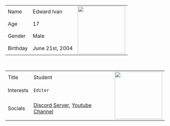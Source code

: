 <table>
  <tr>
    <td>Name</td>
    <td>Edward Ivan</td>
    <td rowspan="4"><img src="https://yt3.ggpht.com/k3wlAzSn8Ei27P0XXg187PIsb-Polg7xHUC_amq9CIm635bi3XePfoQWsEmKn9DtBSdYGFhNAA=s88-c-k-c0x00ffffff-no-rj-mo" width="150" height="150"></td>
  </tr>
  <tr>
    <td>Age</td>
    <td>17</td>
  </tr>
  <tr>
    <td>Gender</td>
    <td>Male</td>
  </tr>
  <tr>
    <td>Birthday</td>
    <td>June 21st, 2004</td>
  </tr>
</table>
<br>
<table>
  <tr>
    <td>Title</td>
    <td>Student</td>
    <td rowspan="4"><img src="https://yt3.ggpht.com/k3wlAzSn8Ei27P0XXg187PIsb-Polg7xHUC_amq9CIm635bi3XePfoQWsEmKn9DtBSdYGFhNAA=s88-c-k-c0x00ffffff-no-rj-mo" width="150" height="150"></td>
  </tr>
  <tr>
    <td>Interests</td>
    <td><code>Editor</code></td>
  </tr>
  <tr>
    <td>Socials</td>
    <td><a href="https://discord.gg/8HsNJg7ZRG">Discord Server</a>, <a href="https://www.youtube.com/channel/UCq0KPnTWQPAnmfan6nmJyzA">Youtube Channel</a></td>
  </tr>
</table>
